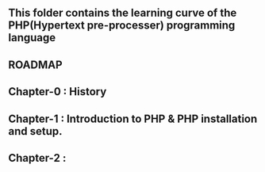 ## This folder contains the learning curve of the PHP(Hypertext pre-processer) programming language ##

## ROADMAP ##

## Chapter-0 : History 
## Chapter-1 : Introduction to PHP & PHP installation and setup.
## Chapter-2 : 
